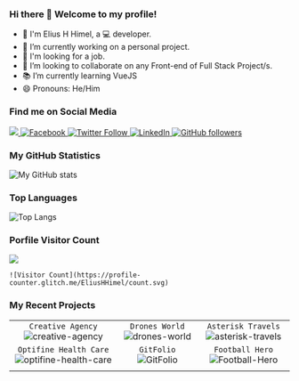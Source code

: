 ### Hi there 👋 Welcome to my profile!

<!--**EliusHHimel/EliusHHimel** is a ✨ _special_ ✨ repository because its `README.md` (this file) appears on your GitHub profile.-->
- 👨 I'm Elius H Himel, a 💻 developer.
- 🔭 I’m currently working on a personal project.
- 💼 I'm looking for a job.
- 👯 I’m looking to collaborate on any Front-end of Full Stack Project/s.
- 📚 I’m currently learning VueJS
- 😄 Pronouns: He/Him
### Find me on Social Media
 
<a href='https://www.youtube.com/hmeliushossainhimel'>
 <img src="https://img.shields.io/youtube/channel/subscribers/UCLpJxVPrSZvDwFPgdeaJRRg?label=HmEliusHossainHimel&style=social"></img>
</a>
<a href="https://www.facebook.com/EliusHHimel/">
  <img alt="Facebook" src="https://img.shields.io/github/followers/EliusHHimel?label=EliusHHimel&logo=Facebook&style=social">
</a>
 <a href="https://twitter.com/EliusHHimel">
  <img alt="Twitter Follow" src="https://img.shields.io/twitter/follow/EliusHHimel?style=social">
</a> 
<a href="https://www.linkedin.com/in/EliusHHimel/">
<img alt="LinkedIn" src="https://img.shields.io/github/followers/EliusHHimel?label=EliusHHimel&logo=LinkedIn&style=social">
</a>
<a href="https://eliushhimel.github.io/">
  <img alt="GitHub followers" src="https://img.shields.io/github/followers/EliusHHimel?label=eliushhimel.github.io&logo=HomeAdvisor&style=social">
</a>

### My GitHub Statistics

![My GitHub stats](https://github-readme-stats.vercel.app/api?username=EliusHHimel&show_icons=true&theme=highcontrast&repo=github-readme-stats)

### Top Languages

![Top Langs](https://github-readme-stats.vercel.app/api/top-langs/?username=EliusHHimel&theme=monokai)

### Porfile Visitor Count
![](https://komarev.com/ghpvc/?username=EliusHHimel&style=for-the-badge&label=Profile+Visit&color=DC143C)
```
![Visitor Count](https://profile-counter.glitch.me/EliusHHimel/count.svg)
```
### My Recent Projects

| | | |
| :--: | :--: | :--: |
| `Creative Agency` ![creative-agency][creative-agency] | `Drones World` ![drones-world][drones-world] | `Asterisk Travels` ![asterisk-travels][asterisk-travels] |
| `Optifine Health Care` ![optifine-health-care][optifine-health-care] | `GitFolio` ![GitFolio][GitFolio] | `Football Hero` ![Football-Hero][Football-Hero] |
| | |

[creative-agency]: https://github-readme-stats.vercel.app/api/pin/?username=EliusHHimel&repo=creative-agency&theme=vision-friendly-dark&show_icons=true
[drones-world]: https://github-readme-stats.vercel.app/api/pin/?username=EliusHHimel&repo=drones-world&theme=vision-friendly-dark&show_icons=true
[asterisk-travels]: https://github-readme-stats.vercel.app/api/pin/?username=EliusHHimel&repo=asterisk-travels&theme=vision-friendly-dark&show_icons=true
[optifine-health-care]: https://github-readme-stats.vercel.app/api/pin/?username=EliusHHimel&repo=optifine-health-care&theme=vision-friendly-dark&show_icons=true
[GitFolio]: https://github-readme-stats.vercel.app/api/pin/?username=EliusHHimel&repo=GitFolio&theme=vision-friendly-dark&show_icons=true
[Football-Hero]: https://github-readme-stats.vercel.app/api/pin/?username=EliusHHimel&repo=Football-Hero&theme=vision-friendly-dark&show_icons=true


